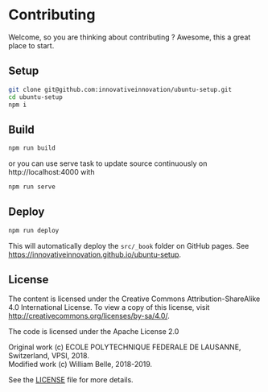 Contributing
============

Welcome, so you are thinking about contributing ?
Awesome, this a great place to start.

Setup
-----

```bash
git clone git@github.com:innovativeinnovation/ubuntu-setup.git
cd ubuntu-setup
npm i
```

Build
-----

```bash
npm run build
```

or you can use serve task to update source continuously on
http://localhost:4000 with

```bash
npm run serve
```

Deploy
------

```bash
npm run deploy
```

This will automatically deploy the `src/_book` folder on GitHub pages.
See https://innovativeinnovation.github.io/ubuntu-setup.

License
-------

The content is licensed under the Creative Commons Attribution-ShareAlike 4.0
International License. To view a copy of this license, visit
http://creativecommons.org/licenses/by-sa/4.0/.


The code is licensed under the Apache License 2.0

Original work (c) ECOLE POLYTECHNIQUE FEDERALE DE LAUSANNE, Switzerland, VPSI, 2018.  
Modified work (c) William Belle, 2018-2019.

See the [LICENSE](LICENSE) file for more details.
